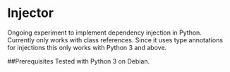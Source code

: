 Injector
========

Ongoing experiment to implement dependency injection in Python. Currently only works with class references. Since it uses type annotations for injections this only works with Python 3 and above.

##Prerequisites
Tested with Python 3 on Debian.
